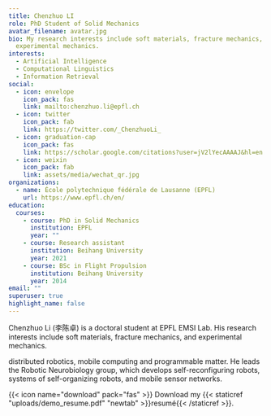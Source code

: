 ```yaml
---
title: Chenzhuo LI
role: PhD Student of Solid Mechanics
avatar_filename: avatar.jpg
bio: My research interests include soft materials, fracture mechanics, and
  experimental mechanics.
interests:
  - Artificial Intelligence
  - Computational Linguistics
  - Information Retrieval
social:
  - icon: envelope
    icon_pack: fas
    link: mailto:chenzhuo.li@epfl.ch
  - icon: twitter
    icon_pack: fab
    link: https://twitter.com/_ChenzhuoLi_
  - icon: graduation-cap
    icon_pack: fas
    link: https://scholar.google.com/citations?user=jV2lYecAAAAJ&hl=en
  - icon: weixin
    icon_pack: fab
    link: assets/media/wechat_qr.jpg
organizations:
  - name: École polytechnique fédérale de Lausanne (EPFL)
    url: https://www.epfl.ch/en/
education:
  courses:
    - course: PhD in Solid Mechanics
      institution: EPFL
      year: ""
    - course: Research assistant
      institution: Beihang University
      year: 2021
    - course: BSc in Flight Propulsion
      institution: Beihang University
      year: 2014
email: ""
superuser: true
highlight_name: false
---
```

Chenzhuo Li (李陈卓) is a doctoral student at EPFL EMSI Lab. His research interests include soft materials, fracture mechanics, and experimental mechanics.

distributed robotics, mobile computing and programmable matter. He leads the Robotic Neurobiology group, which develops self-reconfiguring robots, systems of self-organizing robots, and mobile sensor networks.

{{< icon name="download" pack="fas" >}} Download my {{< staticref "uploads/demo_resume.pdf" "newtab" >}}resumé{{< /staticref >}}.
